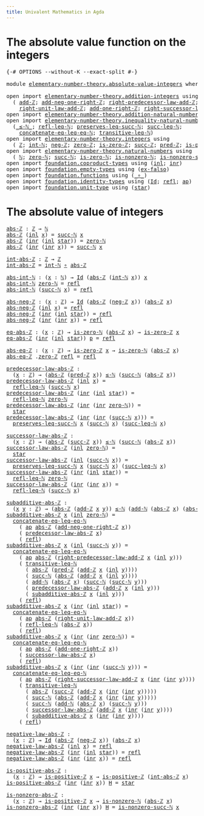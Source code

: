 ```yaml
---
title: Univalent Mathematics in Agda
---
```


# The absolute value function on the integers

<pre class="Agda"><a id="102" class="Symbol">{-#</a> <a id="106" class="Keyword">OPTIONS</a> <a id="114" class="Pragma">--without-K</a> <a id="126" class="Pragma">--exact-split</a> <a id="140" class="Symbol">#-}</a>

<a id="145" class="Keyword">module</a> <a id="152" href="elementary-number-theory.absolute-value-integers.html" class="Module">elementary-number-theory.absolute-value-integers</a> <a id="201" class="Keyword">where</a>

<a id="208" class="Keyword">open</a> <a id="213" class="Keyword">import</a> <a id="220" href="elementary-number-theory.addition-integers.html" class="Module">elementary-number-theory.addition-integers</a> <a id="263" class="Keyword">using</a>
  <a id="271" class="Symbol">(</a> <a id="273" href="elementary-number-theory.addition-integers.html#1489" class="Function">add-ℤ</a><a id="278" class="Symbol">;</a> <a id="280" href="elementary-number-theory.addition-integers.html#11344" class="Function">add-neg-one-right-ℤ</a><a id="299" class="Symbol">;</a> <a id="301" href="elementary-number-theory.addition-integers.html#2920" class="Function">right-predecessor-law-add-ℤ</a><a id="328" class="Symbol">;</a>
    <a id="334" href="elementary-number-theory.addition-integers.html#2042" class="Function">right-unit-law-add-ℤ</a><a id="354" class="Symbol">;</a> <a id="356" href="elementary-number-theory.addition-integers.html#11141" class="Function">add-one-right-ℤ</a><a id="371" class="Symbol">;</a> <a id="373" href="elementary-number-theory.addition-integers.html#4028" class="Function">right-successor-law-add-ℤ</a><a id="398" class="Symbol">)</a>
<a id="400" class="Keyword">open</a> <a id="405" class="Keyword">import</a> <a id="412" href="elementary-number-theory.addition-natural-numbers.html" class="Module">elementary-number-theory.addition-natural-numbers</a> <a id="462" class="Keyword">using</a> <a id="468" class="Symbol">(</a><a id="469" href="elementary-number-theory.addition-natural-numbers.html#988" class="Function">add-ℕ</a><a id="474" class="Symbol">)</a>
<a id="476" class="Keyword">open</a> <a id="481" class="Keyword">import</a> <a id="488" href="elementary-number-theory.inequality-natural-numbers.html" class="Module">elementary-number-theory.inequality-natural-numbers</a> <a id="540" class="Keyword">using</a>
  <a id="548" class="Symbol">(</a><a id="549" href="elementary-number-theory.inequality-natural-numbers.html#1551" class="Function Operator">_≤-ℕ_</a><a id="554" class="Symbol">;</a> <a id="556" href="elementary-number-theory.inequality-natural-numbers.html#3131" class="Function">refl-leq-ℕ</a><a id="566" class="Symbol">;</a> <a id="568" href="elementary-number-theory.inequality-natural-numbers.html#3494" class="Function">preserves-leq-succ-ℕ</a><a id="588" class="Symbol">;</a> <a id="590" href="elementary-number-theory.inequality-natural-numbers.html#2031" class="Function">succ-leq-ℕ</a><a id="600" class="Symbol">;</a>
    <a id="606" href="elementary-number-theory.inequality-natural-numbers.html#2134" class="Function">concatenate-eq-leq-eq-ℕ</a><a id="629" class="Symbol">;</a> <a id="631" href="elementary-number-theory.inequality-natural-numbers.html#3300" class="Function">transitive-leq-ℕ</a><a id="647" class="Symbol">)</a>
<a id="649" class="Keyword">open</a> <a id="654" class="Keyword">import</a> <a id="661" href="elementary-number-theory.integers.html" class="Module">elementary-number-theory.integers</a> <a id="695" class="Keyword">using</a>
  <a id="703" class="Symbol">(</a> <a id="705" href="elementary-number-theory.integers.html#1789" class="Function">ℤ</a><a id="706" class="Symbol">;</a> <a id="708" href="elementary-number-theory.integers.html#2414" class="Function">int-ℕ</a><a id="713" class="Symbol">;</a> <a id="715" href="elementary-number-theory.integers.html#3749" class="Function">neg-ℤ</a><a id="720" class="Symbol">;</a> <a id="722" href="elementary-number-theory.integers.html#2041" class="Function">zero-ℤ</a><a id="728" class="Symbol">;</a> <a id="730" href="elementary-number-theory.integers.html#2077" class="Function">is-zero-ℤ</a><a id="739" class="Symbol">;</a> <a id="741" href="elementary-number-theory.integers.html#3380" class="Function">succ-ℤ</a><a id="747" class="Symbol">;</a> <a id="749" href="elementary-number-theory.integers.html#3533" class="Function">pred-ℤ</a><a id="755" class="Symbol">;</a> <a id="757" href="elementary-number-theory.integers.html#7266" class="Function">is-positive-ℤ</a><a id="770" class="Symbol">)</a>
<a id="772" class="Keyword">open</a> <a id="777" class="Keyword">import</a> <a id="784" href="elementary-number-theory.natural-numbers.html" class="Module">elementary-number-theory.natural-numbers</a> <a id="825" class="Keyword">using</a>
  <a id="833" class="Symbol">(</a> <a id="835" href="elementary-number-theory.natural-numbers.html#1444" class="Datatype">ℕ</a><a id="836" class="Symbol">;</a> <a id="838" href="elementary-number-theory.natural-numbers.html#1465" class="InductiveConstructor">zero-ℕ</a><a id="844" class="Symbol">;</a> <a id="846" href="elementary-number-theory.natural-numbers.html#1478" class="InductiveConstructor">succ-ℕ</a><a id="852" class="Symbol">;</a> <a id="854" href="elementary-number-theory.natural-numbers.html#1742" class="Function">is-zero-ℕ</a><a id="863" class="Symbol">;</a> <a id="865" href="elementary-number-theory.natural-numbers.html#1926" class="Function">is-nonzero-ℕ</a><a id="877" class="Symbol">;</a> <a id="879" href="elementary-number-theory.natural-numbers.html#3025" class="Function">is-nonzero-succ-ℕ</a><a id="896" class="Symbol">)</a>
<a id="898" class="Keyword">open</a> <a id="903" class="Keyword">import</a> <a id="910" href="foundation.coproduct-types.html" class="Module">foundation.coproduct-types</a> <a id="937" class="Keyword">using</a> <a id="943" class="Symbol">(</a><a id="944" href="foundation.coproduct-types.html#1239" class="InductiveConstructor">inl</a><a id="947" class="Symbol">;</a> <a id="949" href="foundation.coproduct-types.html#1262" class="InductiveConstructor">inr</a><a id="952" class="Symbol">)</a>
<a id="954" class="Keyword">open</a> <a id="959" class="Keyword">import</a> <a id="966" href="foundation.empty-types.html" class="Module">foundation.empty-types</a> <a id="989" class="Keyword">using</a> <a id="995" class="Symbol">(</a><a id="996" href="foundation-core.empty-types.html#1150" class="Function">ex-falso</a><a id="1004" class="Symbol">)</a>
<a id="1006" class="Keyword">open</a> <a id="1011" class="Keyword">import</a> <a id="1018" href="foundation.functions.html" class="Module">foundation.functions</a> <a id="1039" class="Keyword">using</a> <a id="1045" class="Symbol">(</a><a id="1046" href="foundation-core.functions.html#407" class="Function Operator">_∘_</a><a id="1049" class="Symbol">)</a>
<a id="1051" class="Keyword">open</a> <a id="1056" class="Keyword">import</a> <a id="1063" href="foundation.identity-types.html" class="Module">foundation.identity-types</a> <a id="1089" class="Keyword">using</a> <a id="1095" class="Symbol">(</a><a id="1096" href="foundation-core.identity-types.html#641" class="Datatype">Id</a><a id="1098" class="Symbol">;</a> <a id="1100" href="foundation-core.identity-types.html#694" class="InductiveConstructor">refl</a><a id="1104" class="Symbol">;</a> <a id="1106" href="foundation-core.identity-types.html#2853" class="Function">ap</a><a id="1108" class="Symbol">)</a>
<a id="1110" class="Keyword">open</a> <a id="1115" class="Keyword">import</a> <a id="1122" href="foundation.unit-type.html" class="Module">foundation.unit-type</a> <a id="1143" class="Keyword">using</a> <a id="1149" class="Symbol">(</a><a id="1150" href="foundation.unit-type.html#999" class="InductiveConstructor">star</a><a id="1154" class="Symbol">)</a>
</pre>
# The absolute value of integers

<pre class="Agda"><a id="abs-ℤ"></a><a id="1199" href="elementary-number-theory.absolute-value-integers.html#1199" class="Function">abs-ℤ</a> <a id="1205" class="Symbol">:</a> <a id="1207" href="elementary-number-theory.integers.html#1789" class="Function">ℤ</a> <a id="1209" class="Symbol">→</a> <a id="1211" href="elementary-number-theory.natural-numbers.html#1444" class="Datatype">ℕ</a>
<a id="1213" href="elementary-number-theory.absolute-value-integers.html#1199" class="Function">abs-ℤ</a> <a id="1219" class="Symbol">(</a><a id="1220" href="foundation.coproduct-types.html#1239" class="InductiveConstructor">inl</a> <a id="1224" href="elementary-number-theory.absolute-value-integers.html#1224" class="Bound">x</a><a id="1225" class="Symbol">)</a> <a id="1227" class="Symbol">=</a> <a id="1229" href="elementary-number-theory.natural-numbers.html#1478" class="InductiveConstructor">succ-ℕ</a> <a id="1236" href="elementary-number-theory.absolute-value-integers.html#1224" class="Bound">x</a>
<a id="1238" href="elementary-number-theory.absolute-value-integers.html#1199" class="Function">abs-ℤ</a> <a id="1244" class="Symbol">(</a><a id="1245" href="foundation.coproduct-types.html#1262" class="InductiveConstructor">inr</a> <a id="1249" class="Symbol">(</a><a id="1250" href="foundation.coproduct-types.html#1239" class="InductiveConstructor">inl</a> <a id="1254" href="foundation.unit-type.html#999" class="InductiveConstructor">star</a><a id="1258" class="Symbol">))</a> <a id="1261" class="Symbol">=</a> <a id="1263" href="elementary-number-theory.natural-numbers.html#1465" class="InductiveConstructor">zero-ℕ</a>
<a id="1270" href="elementary-number-theory.absolute-value-integers.html#1199" class="Function">abs-ℤ</a> <a id="1276" class="Symbol">(</a><a id="1277" href="foundation.coproduct-types.html#1262" class="InductiveConstructor">inr</a> <a id="1281" class="Symbol">(</a><a id="1282" href="foundation.coproduct-types.html#1262" class="InductiveConstructor">inr</a> <a id="1286" href="elementary-number-theory.absolute-value-integers.html#1286" class="Bound">x</a><a id="1287" class="Symbol">))</a> <a id="1290" class="Symbol">=</a> <a id="1292" href="elementary-number-theory.natural-numbers.html#1478" class="InductiveConstructor">succ-ℕ</a> <a id="1299" href="elementary-number-theory.absolute-value-integers.html#1286" class="Bound">x</a>

<a id="int-abs-ℤ"></a><a id="1302" href="elementary-number-theory.absolute-value-integers.html#1302" class="Function">int-abs-ℤ</a> <a id="1312" class="Symbol">:</a> <a id="1314" href="elementary-number-theory.integers.html#1789" class="Function">ℤ</a> <a id="1316" class="Symbol">→</a> <a id="1318" href="elementary-number-theory.integers.html#1789" class="Function">ℤ</a>
<a id="1320" href="elementary-number-theory.absolute-value-integers.html#1302" class="Function">int-abs-ℤ</a> <a id="1330" class="Symbol">=</a> <a id="1332" href="elementary-number-theory.integers.html#2414" class="Function">int-ℕ</a> <a id="1338" href="foundation-core.functions.html#407" class="Function Operator">∘</a> <a id="1340" href="elementary-number-theory.absolute-value-integers.html#1199" class="Function">abs-ℤ</a>

<a id="abs-int-ℕ"></a><a id="1347" href="elementary-number-theory.absolute-value-integers.html#1347" class="Function">abs-int-ℕ</a> <a id="1357" class="Symbol">:</a> <a id="1359" class="Symbol">(</a><a id="1360" href="elementary-number-theory.absolute-value-integers.html#1360" class="Bound">x</a> <a id="1362" class="Symbol">:</a> <a id="1364" href="elementary-number-theory.natural-numbers.html#1444" class="Datatype">ℕ</a><a id="1365" class="Symbol">)</a> <a id="1367" class="Symbol">→</a> <a id="1369" href="foundation-core.identity-types.html#641" class="Datatype">Id</a> <a id="1372" class="Symbol">(</a><a id="1373" href="elementary-number-theory.absolute-value-integers.html#1199" class="Function">abs-ℤ</a> <a id="1379" class="Symbol">(</a><a id="1380" href="elementary-number-theory.integers.html#2414" class="Function">int-ℕ</a> <a id="1386" href="elementary-number-theory.absolute-value-integers.html#1360" class="Bound">x</a><a id="1387" class="Symbol">))</a> <a id="1390" href="elementary-number-theory.absolute-value-integers.html#1360" class="Bound">x</a>
<a id="1392" href="elementary-number-theory.absolute-value-integers.html#1347" class="Function">abs-int-ℕ</a> <a id="1402" href="elementary-number-theory.natural-numbers.html#1465" class="InductiveConstructor">zero-ℕ</a> <a id="1409" class="Symbol">=</a> <a id="1411" href="foundation-core.identity-types.html#694" class="InductiveConstructor">refl</a>
<a id="1416" href="elementary-number-theory.absolute-value-integers.html#1347" class="Function">abs-int-ℕ</a> <a id="1426" class="Symbol">(</a><a id="1427" href="elementary-number-theory.natural-numbers.html#1478" class="InductiveConstructor">succ-ℕ</a> <a id="1434" href="elementary-number-theory.absolute-value-integers.html#1434" class="Bound">x</a><a id="1435" class="Symbol">)</a> <a id="1437" class="Symbol">=</a> <a id="1439" href="foundation-core.identity-types.html#694" class="InductiveConstructor">refl</a>

<a id="abs-neg-ℤ"></a><a id="1445" href="elementary-number-theory.absolute-value-integers.html#1445" class="Function">abs-neg-ℤ</a> <a id="1455" class="Symbol">:</a> <a id="1457" class="Symbol">(</a><a id="1458" href="elementary-number-theory.absolute-value-integers.html#1458" class="Bound">x</a> <a id="1460" class="Symbol">:</a> <a id="1462" href="elementary-number-theory.integers.html#1789" class="Function">ℤ</a><a id="1463" class="Symbol">)</a> <a id="1465" class="Symbol">→</a> <a id="1467" href="foundation-core.identity-types.html#641" class="Datatype">Id</a> <a id="1470" class="Symbol">(</a><a id="1471" href="elementary-number-theory.absolute-value-integers.html#1199" class="Function">abs-ℤ</a> <a id="1477" class="Symbol">(</a><a id="1478" href="elementary-number-theory.integers.html#3749" class="Function">neg-ℤ</a> <a id="1484" href="elementary-number-theory.absolute-value-integers.html#1458" class="Bound">x</a><a id="1485" class="Symbol">))</a> <a id="1488" class="Symbol">(</a><a id="1489" href="elementary-number-theory.absolute-value-integers.html#1199" class="Function">abs-ℤ</a> <a id="1495" href="elementary-number-theory.absolute-value-integers.html#1458" class="Bound">x</a><a id="1496" class="Symbol">)</a>
<a id="1498" href="elementary-number-theory.absolute-value-integers.html#1445" class="Function">abs-neg-ℤ</a> <a id="1508" class="Symbol">(</a><a id="1509" href="foundation.coproduct-types.html#1239" class="InductiveConstructor">inl</a> <a id="1513" href="elementary-number-theory.absolute-value-integers.html#1513" class="Bound">x</a><a id="1514" class="Symbol">)</a> <a id="1516" class="Symbol">=</a> <a id="1518" href="foundation-core.identity-types.html#694" class="InductiveConstructor">refl</a>
<a id="1523" href="elementary-number-theory.absolute-value-integers.html#1445" class="Function">abs-neg-ℤ</a> <a id="1533" class="Symbol">(</a><a id="1534" href="foundation.coproduct-types.html#1262" class="InductiveConstructor">inr</a> <a id="1538" class="Symbol">(</a><a id="1539" href="foundation.coproduct-types.html#1239" class="InductiveConstructor">inl</a> <a id="1543" href="foundation.unit-type.html#999" class="InductiveConstructor">star</a><a id="1547" class="Symbol">))</a> <a id="1550" class="Symbol">=</a> <a id="1552" href="foundation-core.identity-types.html#694" class="InductiveConstructor">refl</a>
<a id="1557" href="elementary-number-theory.absolute-value-integers.html#1445" class="Function">abs-neg-ℤ</a> <a id="1567" class="Symbol">(</a><a id="1568" href="foundation.coproduct-types.html#1262" class="InductiveConstructor">inr</a> <a id="1572" class="Symbol">(</a><a id="1573" href="foundation.coproduct-types.html#1262" class="InductiveConstructor">inr</a> <a id="1577" href="elementary-number-theory.absolute-value-integers.html#1577" class="Bound">x</a><a id="1578" class="Symbol">))</a> <a id="1581" class="Symbol">=</a> <a id="1583" href="foundation-core.identity-types.html#694" class="InductiveConstructor">refl</a>

<a id="eq-abs-ℤ"></a><a id="1589" href="elementary-number-theory.absolute-value-integers.html#1589" class="Function">eq-abs-ℤ</a> <a id="1598" class="Symbol">:</a> <a id="1600" class="Symbol">(</a><a id="1601" href="elementary-number-theory.absolute-value-integers.html#1601" class="Bound">x</a> <a id="1603" class="Symbol">:</a> <a id="1605" href="elementary-number-theory.integers.html#1789" class="Function">ℤ</a><a id="1606" class="Symbol">)</a> <a id="1608" class="Symbol">→</a> <a id="1610" href="elementary-number-theory.natural-numbers.html#1742" class="Function">is-zero-ℕ</a> <a id="1620" class="Symbol">(</a><a id="1621" href="elementary-number-theory.absolute-value-integers.html#1199" class="Function">abs-ℤ</a> <a id="1627" href="elementary-number-theory.absolute-value-integers.html#1601" class="Bound">x</a><a id="1628" class="Symbol">)</a> <a id="1630" class="Symbol">→</a> <a id="1632" href="elementary-number-theory.integers.html#2077" class="Function">is-zero-ℤ</a> <a id="1642" href="elementary-number-theory.absolute-value-integers.html#1601" class="Bound">x</a>
<a id="1644" href="elementary-number-theory.absolute-value-integers.html#1589" class="Function">eq-abs-ℤ</a> <a id="1653" class="Symbol">(</a><a id="1654" href="foundation.coproduct-types.html#1262" class="InductiveConstructor">inr</a> <a id="1658" class="Symbol">(</a><a id="1659" href="foundation.coproduct-types.html#1239" class="InductiveConstructor">inl</a> <a id="1663" href="foundation.unit-type.html#999" class="InductiveConstructor">star</a><a id="1667" class="Symbol">))</a> <a id="1670" href="elementary-number-theory.absolute-value-integers.html#1670" class="Bound">p</a> <a id="1672" class="Symbol">=</a> <a id="1674" href="foundation-core.identity-types.html#694" class="InductiveConstructor">refl</a>

<a id="abs-eq-ℤ"></a><a id="1680" href="elementary-number-theory.absolute-value-integers.html#1680" class="Function">abs-eq-ℤ</a> <a id="1689" class="Symbol">:</a> <a id="1691" class="Symbol">(</a><a id="1692" href="elementary-number-theory.absolute-value-integers.html#1692" class="Bound">x</a> <a id="1694" class="Symbol">:</a> <a id="1696" href="elementary-number-theory.integers.html#1789" class="Function">ℤ</a><a id="1697" class="Symbol">)</a> <a id="1699" class="Symbol">→</a> <a id="1701" href="elementary-number-theory.integers.html#2077" class="Function">is-zero-ℤ</a> <a id="1711" href="elementary-number-theory.absolute-value-integers.html#1692" class="Bound">x</a> <a id="1713" class="Symbol">→</a> <a id="1715" href="elementary-number-theory.natural-numbers.html#1742" class="Function">is-zero-ℕ</a> <a id="1725" class="Symbol">(</a><a id="1726" href="elementary-number-theory.absolute-value-integers.html#1199" class="Function">abs-ℤ</a> <a id="1732" href="elementary-number-theory.absolute-value-integers.html#1692" class="Bound">x</a><a id="1733" class="Symbol">)</a>
<a id="1735" href="elementary-number-theory.absolute-value-integers.html#1680" class="Function">abs-eq-ℤ</a> <a id="1744" class="DottedPattern Symbol">.</a><a id="1745" href="elementary-number-theory.integers.html#2041" class="DottedPattern Function">zero-ℤ</a> <a id="1752" href="foundation-core.identity-types.html#694" class="InductiveConstructor">refl</a> <a id="1757" class="Symbol">=</a> <a id="1759" href="foundation-core.identity-types.html#694" class="InductiveConstructor">refl</a>

<a id="predecessor-law-abs-ℤ"></a><a id="1765" href="elementary-number-theory.absolute-value-integers.html#1765" class="Function">predecessor-law-abs-ℤ</a> <a id="1787" class="Symbol">:</a>
  <a id="1791" class="Symbol">(</a><a id="1792" href="elementary-number-theory.absolute-value-integers.html#1792" class="Bound">x</a> <a id="1794" class="Symbol">:</a> <a id="1796" href="elementary-number-theory.integers.html#1789" class="Function">ℤ</a><a id="1797" class="Symbol">)</a> <a id="1799" class="Symbol">→</a> <a id="1801" class="Symbol">(</a><a id="1802" href="elementary-number-theory.absolute-value-integers.html#1199" class="Function">abs-ℤ</a> <a id="1808" class="Symbol">(</a><a id="1809" href="elementary-number-theory.integers.html#3533" class="Function">pred-ℤ</a> <a id="1816" href="elementary-number-theory.absolute-value-integers.html#1792" class="Bound">x</a><a id="1817" class="Symbol">))</a> <a id="1820" href="elementary-number-theory.inequality-natural-numbers.html#1551" class="Function Operator">≤-ℕ</a> <a id="1824" class="Symbol">(</a><a id="1825" href="elementary-number-theory.natural-numbers.html#1478" class="InductiveConstructor">succ-ℕ</a> <a id="1832" class="Symbol">(</a><a id="1833" href="elementary-number-theory.absolute-value-integers.html#1199" class="Function">abs-ℤ</a> <a id="1839" href="elementary-number-theory.absolute-value-integers.html#1792" class="Bound">x</a><a id="1840" class="Symbol">))</a>
<a id="1843" href="elementary-number-theory.absolute-value-integers.html#1765" class="Function">predecessor-law-abs-ℤ</a> <a id="1865" class="Symbol">(</a><a id="1866" href="foundation.coproduct-types.html#1239" class="InductiveConstructor">inl</a> <a id="1870" href="elementary-number-theory.absolute-value-integers.html#1870" class="Bound">x</a><a id="1871" class="Symbol">)</a> <a id="1873" class="Symbol">=</a>
  <a id="1877" href="elementary-number-theory.inequality-natural-numbers.html#3131" class="Function">refl-leq-ℕ</a> <a id="1888" class="Symbol">(</a><a id="1889" href="elementary-number-theory.natural-numbers.html#1478" class="InductiveConstructor">succ-ℕ</a> <a id="1896" href="elementary-number-theory.absolute-value-integers.html#1870" class="Bound">x</a><a id="1897" class="Symbol">)</a>
<a id="1899" href="elementary-number-theory.absolute-value-integers.html#1765" class="Function">predecessor-law-abs-ℤ</a> <a id="1921" class="Symbol">(</a><a id="1922" href="foundation.coproduct-types.html#1262" class="InductiveConstructor">inr</a> <a id="1926" class="Symbol">(</a><a id="1927" href="foundation.coproduct-types.html#1239" class="InductiveConstructor">inl</a> <a id="1931" href="foundation.unit-type.html#999" class="InductiveConstructor">star</a><a id="1935" class="Symbol">))</a> <a id="1938" class="Symbol">=</a>
  <a id="1942" href="elementary-number-theory.inequality-natural-numbers.html#3131" class="Function">refl-leq-ℕ</a> <a id="1953" href="elementary-number-theory.natural-numbers.html#1465" class="InductiveConstructor">zero-ℕ</a>
<a id="1960" href="elementary-number-theory.absolute-value-integers.html#1765" class="Function">predecessor-law-abs-ℤ</a> <a id="1982" class="Symbol">(</a><a id="1983" href="foundation.coproduct-types.html#1262" class="InductiveConstructor">inr</a> <a id="1987" class="Symbol">(</a><a id="1988" href="foundation.coproduct-types.html#1262" class="InductiveConstructor">inr</a> <a id="1992" href="elementary-number-theory.natural-numbers.html#1465" class="InductiveConstructor">zero-ℕ</a><a id="1998" class="Symbol">))</a> <a id="2001" class="Symbol">=</a>
  <a id="2005" href="foundation.unit-type.html#999" class="InductiveConstructor">star</a>
<a id="2010" href="elementary-number-theory.absolute-value-integers.html#1765" class="Function">predecessor-law-abs-ℤ</a> <a id="2032" class="Symbol">(</a><a id="2033" href="foundation.coproduct-types.html#1262" class="InductiveConstructor">inr</a> <a id="2037" class="Symbol">(</a><a id="2038" href="foundation.coproduct-types.html#1262" class="InductiveConstructor">inr</a> <a id="2042" class="Symbol">(</a><a id="2043" href="elementary-number-theory.natural-numbers.html#1478" class="InductiveConstructor">succ-ℕ</a> <a id="2050" href="elementary-number-theory.absolute-value-integers.html#2050" class="Bound">x</a><a id="2051" class="Symbol">)))</a> <a id="2055" class="Symbol">=</a>
  <a id="2059" href="elementary-number-theory.inequality-natural-numbers.html#3494" class="Function">preserves-leq-succ-ℕ</a> <a id="2080" href="elementary-number-theory.absolute-value-integers.html#2050" class="Bound">x</a> <a id="2082" class="Symbol">(</a><a id="2083" href="elementary-number-theory.natural-numbers.html#1478" class="InductiveConstructor">succ-ℕ</a> <a id="2090" href="elementary-number-theory.absolute-value-integers.html#2050" class="Bound">x</a><a id="2091" class="Symbol">)</a> <a id="2093" class="Symbol">(</a><a id="2094" href="elementary-number-theory.inequality-natural-numbers.html#2031" class="Function">succ-leq-ℕ</a> <a id="2105" href="elementary-number-theory.absolute-value-integers.html#2050" class="Bound">x</a><a id="2106" class="Symbol">)</a>

<a id="successor-law-abs-ℤ"></a><a id="2109" href="elementary-number-theory.absolute-value-integers.html#2109" class="Function">successor-law-abs-ℤ</a> <a id="2129" class="Symbol">:</a>
  <a id="2133" class="Symbol">(</a><a id="2134" href="elementary-number-theory.absolute-value-integers.html#2134" class="Bound">x</a> <a id="2136" class="Symbol">:</a> <a id="2138" href="elementary-number-theory.integers.html#1789" class="Function">ℤ</a><a id="2139" class="Symbol">)</a> <a id="2141" class="Symbol">→</a> <a id="2143" class="Symbol">(</a><a id="2144" href="elementary-number-theory.absolute-value-integers.html#1199" class="Function">abs-ℤ</a> <a id="2150" class="Symbol">(</a><a id="2151" href="elementary-number-theory.integers.html#3380" class="Function">succ-ℤ</a> <a id="2158" href="elementary-number-theory.absolute-value-integers.html#2134" class="Bound">x</a><a id="2159" class="Symbol">))</a> <a id="2162" href="elementary-number-theory.inequality-natural-numbers.html#1551" class="Function Operator">≤-ℕ</a> <a id="2166" class="Symbol">(</a><a id="2167" href="elementary-number-theory.natural-numbers.html#1478" class="InductiveConstructor">succ-ℕ</a> <a id="2174" class="Symbol">(</a><a id="2175" href="elementary-number-theory.absolute-value-integers.html#1199" class="Function">abs-ℤ</a> <a id="2181" href="elementary-number-theory.absolute-value-integers.html#2134" class="Bound">x</a><a id="2182" class="Symbol">))</a>
<a id="2185" href="elementary-number-theory.absolute-value-integers.html#2109" class="Function">successor-law-abs-ℤ</a> <a id="2205" class="Symbol">(</a><a id="2206" href="foundation.coproduct-types.html#1239" class="InductiveConstructor">inl</a> <a id="2210" href="elementary-number-theory.natural-numbers.html#1465" class="InductiveConstructor">zero-ℕ</a><a id="2216" class="Symbol">)</a> <a id="2218" class="Symbol">=</a>
  <a id="2222" href="foundation.unit-type.html#999" class="InductiveConstructor">star</a>
<a id="2227" href="elementary-number-theory.absolute-value-integers.html#2109" class="Function">successor-law-abs-ℤ</a> <a id="2247" class="Symbol">(</a><a id="2248" href="foundation.coproduct-types.html#1239" class="InductiveConstructor">inl</a> <a id="2252" class="Symbol">(</a><a id="2253" href="elementary-number-theory.natural-numbers.html#1478" class="InductiveConstructor">succ-ℕ</a> <a id="2260" href="elementary-number-theory.absolute-value-integers.html#2260" class="Bound">x</a><a id="2261" class="Symbol">))</a> <a id="2264" class="Symbol">=</a>
  <a id="2268" href="elementary-number-theory.inequality-natural-numbers.html#3494" class="Function">preserves-leq-succ-ℕ</a> <a id="2289" href="elementary-number-theory.absolute-value-integers.html#2260" class="Bound">x</a> <a id="2291" class="Symbol">(</a><a id="2292" href="elementary-number-theory.natural-numbers.html#1478" class="InductiveConstructor">succ-ℕ</a> <a id="2299" href="elementary-number-theory.absolute-value-integers.html#2260" class="Bound">x</a><a id="2300" class="Symbol">)</a> <a id="2302" class="Symbol">(</a><a id="2303" href="elementary-number-theory.inequality-natural-numbers.html#2031" class="Function">succ-leq-ℕ</a> <a id="2314" href="elementary-number-theory.absolute-value-integers.html#2260" class="Bound">x</a><a id="2315" class="Symbol">)</a>
<a id="2317" href="elementary-number-theory.absolute-value-integers.html#2109" class="Function">successor-law-abs-ℤ</a> <a id="2337" class="Symbol">(</a><a id="2338" href="foundation.coproduct-types.html#1262" class="InductiveConstructor">inr</a> <a id="2342" class="Symbol">(</a><a id="2343" href="foundation.coproduct-types.html#1239" class="InductiveConstructor">inl</a> <a id="2347" href="foundation.unit-type.html#999" class="InductiveConstructor">star</a><a id="2351" class="Symbol">))</a> <a id="2354" class="Symbol">=</a>
  <a id="2358" href="elementary-number-theory.inequality-natural-numbers.html#3131" class="Function">refl-leq-ℕ</a> <a id="2369" href="elementary-number-theory.natural-numbers.html#1465" class="InductiveConstructor">zero-ℕ</a>
<a id="2376" href="elementary-number-theory.absolute-value-integers.html#2109" class="Function">successor-law-abs-ℤ</a> <a id="2396" class="Symbol">(</a><a id="2397" href="foundation.coproduct-types.html#1262" class="InductiveConstructor">inr</a> <a id="2401" class="Symbol">(</a><a id="2402" href="foundation.coproduct-types.html#1262" class="InductiveConstructor">inr</a> <a id="2406" href="elementary-number-theory.absolute-value-integers.html#2406" class="Bound">x</a><a id="2407" class="Symbol">))</a> <a id="2410" class="Symbol">=</a>
  <a id="2414" href="elementary-number-theory.inequality-natural-numbers.html#3131" class="Function">refl-leq-ℕ</a> <a id="2425" class="Symbol">(</a><a id="2426" href="elementary-number-theory.natural-numbers.html#1478" class="InductiveConstructor">succ-ℕ</a> <a id="2433" href="elementary-number-theory.absolute-value-integers.html#2406" class="Bound">x</a><a id="2434" class="Symbol">)</a>

<a id="subadditive-abs-ℤ"></a><a id="2437" href="elementary-number-theory.absolute-value-integers.html#2437" class="Function">subadditive-abs-ℤ</a> <a id="2455" class="Symbol">:</a>
  <a id="2459" class="Symbol">(</a><a id="2460" href="elementary-number-theory.absolute-value-integers.html#2460" class="Bound">x</a> <a id="2462" href="elementary-number-theory.absolute-value-integers.html#2462" class="Bound">y</a> <a id="2464" class="Symbol">:</a> <a id="2466" href="elementary-number-theory.integers.html#1789" class="Function">ℤ</a><a id="2467" class="Symbol">)</a> <a id="2469" class="Symbol">→</a> <a id="2471" class="Symbol">(</a><a id="2472" href="elementary-number-theory.absolute-value-integers.html#1199" class="Function">abs-ℤ</a> <a id="2478" class="Symbol">(</a><a id="2479" href="elementary-number-theory.addition-integers.html#1489" class="Function">add-ℤ</a> <a id="2485" href="elementary-number-theory.absolute-value-integers.html#2460" class="Bound">x</a> <a id="2487" href="elementary-number-theory.absolute-value-integers.html#2462" class="Bound">y</a><a id="2488" class="Symbol">))</a> <a id="2491" href="elementary-number-theory.inequality-natural-numbers.html#1551" class="Function Operator">≤-ℕ</a> <a id="2495" class="Symbol">(</a><a id="2496" href="elementary-number-theory.addition-natural-numbers.html#988" class="Function">add-ℕ</a> <a id="2502" class="Symbol">(</a><a id="2503" href="elementary-number-theory.absolute-value-integers.html#1199" class="Function">abs-ℤ</a> <a id="2509" href="elementary-number-theory.absolute-value-integers.html#2460" class="Bound">x</a><a id="2510" class="Symbol">)</a> <a id="2512" class="Symbol">(</a><a id="2513" href="elementary-number-theory.absolute-value-integers.html#1199" class="Function">abs-ℤ</a> <a id="2519" href="elementary-number-theory.absolute-value-integers.html#2462" class="Bound">y</a><a id="2520" class="Symbol">))</a>
<a id="2523" href="elementary-number-theory.absolute-value-integers.html#2437" class="Function">subadditive-abs-ℤ</a> <a id="2541" href="elementary-number-theory.absolute-value-integers.html#2541" class="Bound">x</a> <a id="2543" class="Symbol">(</a><a id="2544" href="foundation.coproduct-types.html#1239" class="InductiveConstructor">inl</a> <a id="2548" href="elementary-number-theory.natural-numbers.html#1465" class="InductiveConstructor">zero-ℕ</a><a id="2554" class="Symbol">)</a> <a id="2556" class="Symbol">=</a>
  <a id="2560" href="elementary-number-theory.inequality-natural-numbers.html#2134" class="Function">concatenate-eq-leq-eq-ℕ</a>
    <a id="2588" class="Symbol">(</a> <a id="2590" href="foundation-core.identity-types.html#2853" class="Function">ap</a> <a id="2593" href="elementary-number-theory.absolute-value-integers.html#1199" class="Function">abs-ℤ</a> <a id="2599" class="Symbol">(</a><a id="2600" href="elementary-number-theory.addition-integers.html#11344" class="Function">add-neg-one-right-ℤ</a> <a id="2620" href="elementary-number-theory.absolute-value-integers.html#2541" class="Bound">x</a><a id="2621" class="Symbol">))</a>
    <a id="2628" class="Symbol">(</a> <a id="2630" href="elementary-number-theory.absolute-value-integers.html#1765" class="Function">predecessor-law-abs-ℤ</a> <a id="2652" href="elementary-number-theory.absolute-value-integers.html#2541" class="Bound">x</a><a id="2653" class="Symbol">)</a>
    <a id="2659" class="Symbol">(</a> <a id="2661" href="foundation-core.identity-types.html#694" class="InductiveConstructor">refl</a><a id="2665" class="Symbol">)</a>
<a id="2667" href="elementary-number-theory.absolute-value-integers.html#2437" class="Function">subadditive-abs-ℤ</a> <a id="2685" href="elementary-number-theory.absolute-value-integers.html#2685" class="Bound">x</a> <a id="2687" class="Symbol">(</a><a id="2688" href="foundation.coproduct-types.html#1239" class="InductiveConstructor">inl</a> <a id="2692" class="Symbol">(</a><a id="2693" href="elementary-number-theory.natural-numbers.html#1478" class="InductiveConstructor">succ-ℕ</a> <a id="2700" href="elementary-number-theory.absolute-value-integers.html#2700" class="Bound">y</a><a id="2701" class="Symbol">))</a> <a id="2704" class="Symbol">=</a>
  <a id="2708" href="elementary-number-theory.inequality-natural-numbers.html#2134" class="Function">concatenate-eq-leq-eq-ℕ</a>
    <a id="2736" class="Symbol">(</a> <a id="2738" href="foundation-core.identity-types.html#2853" class="Function">ap</a> <a id="2741" href="elementary-number-theory.absolute-value-integers.html#1199" class="Function">abs-ℤ</a> <a id="2747" class="Symbol">(</a><a id="2748" href="elementary-number-theory.addition-integers.html#2920" class="Function">right-predecessor-law-add-ℤ</a> <a id="2776" href="elementary-number-theory.absolute-value-integers.html#2685" class="Bound">x</a> <a id="2778" class="Symbol">(</a><a id="2779" href="foundation.coproduct-types.html#1239" class="InductiveConstructor">inl</a> <a id="2783" href="elementary-number-theory.absolute-value-integers.html#2700" class="Bound">y</a><a id="2784" class="Symbol">)))</a>
    <a id="2792" class="Symbol">(</a> <a id="2794" href="elementary-number-theory.inequality-natural-numbers.html#3300" class="Function">transitive-leq-ℕ</a>
      <a id="2817" class="Symbol">(</a> <a id="2819" href="elementary-number-theory.absolute-value-integers.html#1199" class="Function">abs-ℤ</a> <a id="2825" class="Symbol">(</a><a id="2826" href="elementary-number-theory.integers.html#3533" class="Function">pred-ℤ</a> <a id="2833" class="Symbol">(</a><a id="2834" href="elementary-number-theory.addition-integers.html#1489" class="Function">add-ℤ</a> <a id="2840" href="elementary-number-theory.absolute-value-integers.html#2685" class="Bound">x</a> <a id="2842" class="Symbol">(</a><a id="2843" href="foundation.coproduct-types.html#1239" class="InductiveConstructor">inl</a> <a id="2847" href="elementary-number-theory.absolute-value-integers.html#2700" class="Bound">y</a><a id="2848" class="Symbol">))))</a>
      <a id="2859" class="Symbol">(</a> <a id="2861" href="elementary-number-theory.natural-numbers.html#1478" class="InductiveConstructor">succ-ℕ</a> <a id="2868" class="Symbol">(</a><a id="2869" href="elementary-number-theory.absolute-value-integers.html#1199" class="Function">abs-ℤ</a> <a id="2875" class="Symbol">(</a><a id="2876" href="elementary-number-theory.addition-integers.html#1489" class="Function">add-ℤ</a> <a id="2882" href="elementary-number-theory.absolute-value-integers.html#2685" class="Bound">x</a> <a id="2884" class="Symbol">(</a><a id="2885" href="foundation.coproduct-types.html#1239" class="InductiveConstructor">inl</a> <a id="2889" href="elementary-number-theory.absolute-value-integers.html#2700" class="Bound">y</a><a id="2890" class="Symbol">))))</a>
      <a id="2901" class="Symbol">(</a> <a id="2903" href="elementary-number-theory.addition-natural-numbers.html#988" class="Function">add-ℕ</a> <a id="2909" class="Symbol">(</a><a id="2910" href="elementary-number-theory.absolute-value-integers.html#1199" class="Function">abs-ℤ</a> <a id="2916" href="elementary-number-theory.absolute-value-integers.html#2685" class="Bound">x</a><a id="2917" class="Symbol">)</a> <a id="2919" class="Symbol">(</a><a id="2920" href="elementary-number-theory.natural-numbers.html#1478" class="InductiveConstructor">succ-ℕ</a> <a id="2927" class="Symbol">(</a><a id="2928" href="elementary-number-theory.natural-numbers.html#1478" class="InductiveConstructor">succ-ℕ</a> <a id="2935" href="elementary-number-theory.absolute-value-integers.html#2700" class="Bound">y</a><a id="2936" class="Symbol">)))</a>
      <a id="2946" class="Symbol">(</a> <a id="2948" href="elementary-number-theory.absolute-value-integers.html#1765" class="Function">predecessor-law-abs-ℤ</a> <a id="2970" class="Symbol">(</a><a id="2971" href="elementary-number-theory.addition-integers.html#1489" class="Function">add-ℤ</a> <a id="2977" href="elementary-number-theory.absolute-value-integers.html#2685" class="Bound">x</a> <a id="2979" class="Symbol">(</a><a id="2980" href="foundation.coproduct-types.html#1239" class="InductiveConstructor">inl</a> <a id="2984" href="elementary-number-theory.absolute-value-integers.html#2700" class="Bound">y</a><a id="2985" class="Symbol">)))</a>
      <a id="2995" class="Symbol">(</a> <a id="2997" href="elementary-number-theory.absolute-value-integers.html#2437" class="Function">subadditive-abs-ℤ</a> <a id="3015" href="elementary-number-theory.absolute-value-integers.html#2685" class="Bound">x</a> <a id="3017" class="Symbol">(</a><a id="3018" href="foundation.coproduct-types.html#1239" class="InductiveConstructor">inl</a> <a id="3022" href="elementary-number-theory.absolute-value-integers.html#2700" class="Bound">y</a><a id="3023" class="Symbol">)))</a>
    <a id="3031" class="Symbol">(</a> <a id="3033" href="foundation-core.identity-types.html#694" class="InductiveConstructor">refl</a><a id="3037" class="Symbol">)</a>
<a id="3039" href="elementary-number-theory.absolute-value-integers.html#2437" class="Function">subadditive-abs-ℤ</a> <a id="3057" href="elementary-number-theory.absolute-value-integers.html#3057" class="Bound">x</a> <a id="3059" class="Symbol">(</a><a id="3060" href="foundation.coproduct-types.html#1262" class="InductiveConstructor">inr</a> <a id="3064" class="Symbol">(</a><a id="3065" href="foundation.coproduct-types.html#1239" class="InductiveConstructor">inl</a> <a id="3069" href="foundation.unit-type.html#999" class="InductiveConstructor">star</a><a id="3073" class="Symbol">))</a> <a id="3076" class="Symbol">=</a>
  <a id="3080" href="elementary-number-theory.inequality-natural-numbers.html#2134" class="Function">concatenate-eq-leq-eq-ℕ</a>
    <a id="3108" class="Symbol">(</a> <a id="3110" href="foundation-core.identity-types.html#2853" class="Function">ap</a> <a id="3113" href="elementary-number-theory.absolute-value-integers.html#1199" class="Function">abs-ℤ</a> <a id="3119" class="Symbol">(</a><a id="3120" href="elementary-number-theory.addition-integers.html#2042" class="Function">right-unit-law-add-ℤ</a> <a id="3141" href="elementary-number-theory.absolute-value-integers.html#3057" class="Bound">x</a><a id="3142" class="Symbol">))</a>
    <a id="3149" class="Symbol">(</a> <a id="3151" href="elementary-number-theory.inequality-natural-numbers.html#3131" class="Function">refl-leq-ℕ</a> <a id="3162" class="Symbol">(</a><a id="3163" href="elementary-number-theory.absolute-value-integers.html#1199" class="Function">abs-ℤ</a> <a id="3169" href="elementary-number-theory.absolute-value-integers.html#3057" class="Bound">x</a><a id="3170" class="Symbol">))</a>
    <a id="3177" class="Symbol">(</a> <a id="3179" href="foundation-core.identity-types.html#694" class="InductiveConstructor">refl</a><a id="3183" class="Symbol">)</a>
<a id="3185" href="elementary-number-theory.absolute-value-integers.html#2437" class="Function">subadditive-abs-ℤ</a> <a id="3203" href="elementary-number-theory.absolute-value-integers.html#3203" class="Bound">x</a> <a id="3205" class="Symbol">(</a><a id="3206" href="foundation.coproduct-types.html#1262" class="InductiveConstructor">inr</a> <a id="3210" class="Symbol">(</a><a id="3211" href="foundation.coproduct-types.html#1262" class="InductiveConstructor">inr</a> <a id="3215" href="elementary-number-theory.natural-numbers.html#1465" class="InductiveConstructor">zero-ℕ</a><a id="3221" class="Symbol">))</a> <a id="3224" class="Symbol">=</a>
  <a id="3228" href="elementary-number-theory.inequality-natural-numbers.html#2134" class="Function">concatenate-eq-leq-eq-ℕ</a>
    <a id="3256" class="Symbol">(</a> <a id="3258" href="foundation-core.identity-types.html#2853" class="Function">ap</a> <a id="3261" href="elementary-number-theory.absolute-value-integers.html#1199" class="Function">abs-ℤ</a> <a id="3267" class="Symbol">(</a><a id="3268" href="elementary-number-theory.addition-integers.html#11141" class="Function">add-one-right-ℤ</a> <a id="3284" href="elementary-number-theory.absolute-value-integers.html#3203" class="Bound">x</a><a id="3285" class="Symbol">))</a>
    <a id="3292" class="Symbol">(</a> <a id="3294" href="elementary-number-theory.absolute-value-integers.html#2109" class="Function">successor-law-abs-ℤ</a> <a id="3314" href="elementary-number-theory.absolute-value-integers.html#3203" class="Bound">x</a><a id="3315" class="Symbol">)</a>
    <a id="3321" class="Symbol">(</a> <a id="3323" href="foundation-core.identity-types.html#694" class="InductiveConstructor">refl</a><a id="3327" class="Symbol">)</a>
<a id="3329" href="elementary-number-theory.absolute-value-integers.html#2437" class="Function">subadditive-abs-ℤ</a> <a id="3347" href="elementary-number-theory.absolute-value-integers.html#3347" class="Bound">x</a> <a id="3349" class="Symbol">(</a><a id="3350" href="foundation.coproduct-types.html#1262" class="InductiveConstructor">inr</a> <a id="3354" class="Symbol">(</a><a id="3355" href="foundation.coproduct-types.html#1262" class="InductiveConstructor">inr</a> <a id="3359" class="Symbol">(</a><a id="3360" href="elementary-number-theory.natural-numbers.html#1478" class="InductiveConstructor">succ-ℕ</a> <a id="3367" href="elementary-number-theory.absolute-value-integers.html#3367" class="Bound">y</a><a id="3368" class="Symbol">)))</a> <a id="3372" class="Symbol">=</a>
  <a id="3376" href="elementary-number-theory.inequality-natural-numbers.html#2134" class="Function">concatenate-eq-leq-eq-ℕ</a>
    <a id="3404" class="Symbol">(</a> <a id="3406" href="foundation-core.identity-types.html#2853" class="Function">ap</a> <a id="3409" href="elementary-number-theory.absolute-value-integers.html#1199" class="Function">abs-ℤ</a> <a id="3415" class="Symbol">(</a><a id="3416" href="elementary-number-theory.addition-integers.html#4028" class="Function">right-successor-law-add-ℤ</a> <a id="3442" href="elementary-number-theory.absolute-value-integers.html#3347" class="Bound">x</a> <a id="3444" class="Symbol">(</a><a id="3445" href="foundation.coproduct-types.html#1262" class="InductiveConstructor">inr</a> <a id="3449" class="Symbol">(</a><a id="3450" href="foundation.coproduct-types.html#1262" class="InductiveConstructor">inr</a> <a id="3454" href="elementary-number-theory.absolute-value-integers.html#3367" class="Bound">y</a><a id="3455" class="Symbol">))))</a>
    <a id="3464" class="Symbol">(</a> <a id="3466" href="elementary-number-theory.inequality-natural-numbers.html#3300" class="Function">transitive-leq-ℕ</a>
      <a id="3489" class="Symbol">(</a> <a id="3491" href="elementary-number-theory.absolute-value-integers.html#1199" class="Function">abs-ℤ</a> <a id="3497" class="Symbol">(</a><a id="3498" href="elementary-number-theory.integers.html#3380" class="Function">succ-ℤ</a> <a id="3505" class="Symbol">(</a><a id="3506" href="elementary-number-theory.addition-integers.html#1489" class="Function">add-ℤ</a> <a id="3512" href="elementary-number-theory.absolute-value-integers.html#3347" class="Bound">x</a> <a id="3514" class="Symbol">(</a><a id="3515" href="foundation.coproduct-types.html#1262" class="InductiveConstructor">inr</a> <a id="3519" class="Symbol">(</a><a id="3520" href="foundation.coproduct-types.html#1262" class="InductiveConstructor">inr</a> <a id="3524" href="elementary-number-theory.absolute-value-integers.html#3367" class="Bound">y</a><a id="3525" class="Symbol">)))))</a>
      <a id="3537" class="Symbol">(</a> <a id="3539" href="elementary-number-theory.natural-numbers.html#1478" class="InductiveConstructor">succ-ℕ</a> <a id="3546" class="Symbol">(</a><a id="3547" href="elementary-number-theory.absolute-value-integers.html#1199" class="Function">abs-ℤ</a> <a id="3553" class="Symbol">(</a><a id="3554" href="elementary-number-theory.addition-integers.html#1489" class="Function">add-ℤ</a> <a id="3560" href="elementary-number-theory.absolute-value-integers.html#3347" class="Bound">x</a> <a id="3562" class="Symbol">(</a><a id="3563" href="foundation.coproduct-types.html#1262" class="InductiveConstructor">inr</a> <a id="3567" class="Symbol">(</a><a id="3568" href="foundation.coproduct-types.html#1262" class="InductiveConstructor">inr</a> <a id="3572" href="elementary-number-theory.absolute-value-integers.html#3367" class="Bound">y</a><a id="3573" class="Symbol">)))))</a>
      <a id="3585" class="Symbol">(</a> <a id="3587" href="elementary-number-theory.natural-numbers.html#1478" class="InductiveConstructor">succ-ℕ</a> <a id="3594" class="Symbol">(</a><a id="3595" href="elementary-number-theory.addition-natural-numbers.html#988" class="Function">add-ℕ</a> <a id="3601" class="Symbol">(</a><a id="3602" href="elementary-number-theory.absolute-value-integers.html#1199" class="Function">abs-ℤ</a> <a id="3608" href="elementary-number-theory.absolute-value-integers.html#3347" class="Bound">x</a><a id="3609" class="Symbol">)</a> <a id="3611" class="Symbol">(</a><a id="3612" href="elementary-number-theory.natural-numbers.html#1478" class="InductiveConstructor">succ-ℕ</a> <a id="3619" href="elementary-number-theory.absolute-value-integers.html#3367" class="Bound">y</a><a id="3620" class="Symbol">)))</a>
      <a id="3630" class="Symbol">(</a> <a id="3632" href="elementary-number-theory.absolute-value-integers.html#2109" class="Function">successor-law-abs-ℤ</a> <a id="3652" class="Symbol">(</a><a id="3653" href="elementary-number-theory.addition-integers.html#1489" class="Function">add-ℤ</a> <a id="3659" href="elementary-number-theory.absolute-value-integers.html#3347" class="Bound">x</a> <a id="3661" class="Symbol">(</a><a id="3662" href="foundation.coproduct-types.html#1262" class="InductiveConstructor">inr</a> <a id="3666" class="Symbol">(</a><a id="3667" href="foundation.coproduct-types.html#1262" class="InductiveConstructor">inr</a> <a id="3671" href="elementary-number-theory.absolute-value-integers.html#3367" class="Bound">y</a><a id="3672" class="Symbol">))))</a>
      <a id="3683" class="Symbol">(</a> <a id="3685" href="elementary-number-theory.absolute-value-integers.html#2437" class="Function">subadditive-abs-ℤ</a> <a id="3703" href="elementary-number-theory.absolute-value-integers.html#3347" class="Bound">x</a> <a id="3705" class="Symbol">(</a><a id="3706" href="foundation.coproduct-types.html#1262" class="InductiveConstructor">inr</a> <a id="3710" class="Symbol">(</a><a id="3711" href="foundation.coproduct-types.html#1262" class="InductiveConstructor">inr</a> <a id="3715" href="elementary-number-theory.absolute-value-integers.html#3367" class="Bound">y</a><a id="3716" class="Symbol">))))</a>
    <a id="3725" class="Symbol">(</a> <a id="3727" href="foundation-core.identity-types.html#694" class="InductiveConstructor">refl</a><a id="3731" class="Symbol">)</a>

<a id="negative-law-abs-ℤ"></a><a id="3734" href="elementary-number-theory.absolute-value-integers.html#3734" class="Function">negative-law-abs-ℤ</a> <a id="3753" class="Symbol">:</a>
  <a id="3757" class="Symbol">(</a><a id="3758" href="elementary-number-theory.absolute-value-integers.html#3758" class="Bound">x</a> <a id="3760" class="Symbol">:</a> <a id="3762" href="elementary-number-theory.integers.html#1789" class="Function">ℤ</a><a id="3763" class="Symbol">)</a> <a id="3765" class="Symbol">→</a> <a id="3767" href="foundation-core.identity-types.html#641" class="Datatype">Id</a> <a id="3770" class="Symbol">(</a><a id="3771" href="elementary-number-theory.absolute-value-integers.html#1199" class="Function">abs-ℤ</a> <a id="3777" class="Symbol">(</a><a id="3778" href="elementary-number-theory.integers.html#3749" class="Function">neg-ℤ</a> <a id="3784" href="elementary-number-theory.absolute-value-integers.html#3758" class="Bound">x</a><a id="3785" class="Symbol">))</a> <a id="3788" class="Symbol">(</a><a id="3789" href="elementary-number-theory.absolute-value-integers.html#1199" class="Function">abs-ℤ</a> <a id="3795" href="elementary-number-theory.absolute-value-integers.html#3758" class="Bound">x</a><a id="3796" class="Symbol">)</a>
<a id="3798" href="elementary-number-theory.absolute-value-integers.html#3734" class="Function">negative-law-abs-ℤ</a> <a id="3817" class="Symbol">(</a><a id="3818" href="foundation.coproduct-types.html#1239" class="InductiveConstructor">inl</a> <a id="3822" href="elementary-number-theory.absolute-value-integers.html#3822" class="Bound">x</a><a id="3823" class="Symbol">)</a> <a id="3825" class="Symbol">=</a> <a id="3827" href="foundation-core.identity-types.html#694" class="InductiveConstructor">refl</a>
<a id="3832" href="elementary-number-theory.absolute-value-integers.html#3734" class="Function">negative-law-abs-ℤ</a> <a id="3851" class="Symbol">(</a><a id="3852" href="foundation.coproduct-types.html#1262" class="InductiveConstructor">inr</a> <a id="3856" class="Symbol">(</a><a id="3857" href="foundation.coproduct-types.html#1239" class="InductiveConstructor">inl</a> <a id="3861" href="foundation.unit-type.html#999" class="InductiveConstructor">star</a><a id="3865" class="Symbol">))</a> <a id="3868" class="Symbol">=</a> <a id="3870" href="foundation-core.identity-types.html#694" class="InductiveConstructor">refl</a>
<a id="3875" href="elementary-number-theory.absolute-value-integers.html#3734" class="Function">negative-law-abs-ℤ</a> <a id="3894" class="Symbol">(</a><a id="3895" href="foundation.coproduct-types.html#1262" class="InductiveConstructor">inr</a> <a id="3899" class="Symbol">(</a><a id="3900" href="foundation.coproduct-types.html#1262" class="InductiveConstructor">inr</a> <a id="3904" href="elementary-number-theory.absolute-value-integers.html#3904" class="Bound">x</a><a id="3905" class="Symbol">))</a> <a id="3908" class="Symbol">=</a> <a id="3910" href="foundation-core.identity-types.html#694" class="InductiveConstructor">refl</a>

<a id="is-positive-abs-ℤ"></a><a id="3916" href="elementary-number-theory.absolute-value-integers.html#3916" class="Function">is-positive-abs-ℤ</a> <a id="3934" class="Symbol">:</a>
  <a id="3938" class="Symbol">(</a><a id="3939" href="elementary-number-theory.absolute-value-integers.html#3939" class="Bound">x</a> <a id="3941" class="Symbol">:</a> <a id="3943" href="elementary-number-theory.integers.html#1789" class="Function">ℤ</a><a id="3944" class="Symbol">)</a> <a id="3946" class="Symbol">→</a> <a id="3948" href="elementary-number-theory.integers.html#7266" class="Function">is-positive-ℤ</a> <a id="3962" href="elementary-number-theory.absolute-value-integers.html#3939" class="Bound">x</a> <a id="3964" class="Symbol">→</a> <a id="3966" href="elementary-number-theory.integers.html#7266" class="Function">is-positive-ℤ</a> <a id="3980" class="Symbol">(</a><a id="3981" href="elementary-number-theory.absolute-value-integers.html#1302" class="Function">int-abs-ℤ</a> <a id="3991" href="elementary-number-theory.absolute-value-integers.html#3939" class="Bound">x</a><a id="3992" class="Symbol">)</a>
<a id="3994" href="elementary-number-theory.absolute-value-integers.html#3916" class="Function">is-positive-abs-ℤ</a> <a id="4012" class="Symbol">(</a><a id="4013" href="foundation.coproduct-types.html#1262" class="InductiveConstructor">inr</a> <a id="4017" class="Symbol">(</a><a id="4018" href="foundation.coproduct-types.html#1262" class="InductiveConstructor">inr</a> <a id="4022" href="elementary-number-theory.absolute-value-integers.html#4022" class="Bound">x</a><a id="4023" class="Symbol">))</a> <a id="4026" href="elementary-number-theory.absolute-value-integers.html#4026" class="Bound">H</a> <a id="4028" class="Symbol">=</a> <a id="4030" href="foundation.unit-type.html#999" class="InductiveConstructor">star</a>

<a id="is-nonzero-abs-ℤ"></a><a id="4036" href="elementary-number-theory.absolute-value-integers.html#4036" class="Function">is-nonzero-abs-ℤ</a> <a id="4053" class="Symbol">:</a>
  <a id="4057" class="Symbol">(</a><a id="4058" href="elementary-number-theory.absolute-value-integers.html#4058" class="Bound">x</a> <a id="4060" class="Symbol">:</a> <a id="4062" href="elementary-number-theory.integers.html#1789" class="Function">ℤ</a><a id="4063" class="Symbol">)</a> <a id="4065" class="Symbol">→</a> <a id="4067" href="elementary-number-theory.integers.html#7266" class="Function">is-positive-ℤ</a> <a id="4081" href="elementary-number-theory.absolute-value-integers.html#4058" class="Bound">x</a> <a id="4083" class="Symbol">→</a> <a id="4085" href="elementary-number-theory.natural-numbers.html#1926" class="Function">is-nonzero-ℕ</a> <a id="4098" class="Symbol">(</a><a id="4099" href="elementary-number-theory.absolute-value-integers.html#1199" class="Function">abs-ℤ</a> <a id="4105" href="elementary-number-theory.absolute-value-integers.html#4058" class="Bound">x</a><a id="4106" class="Symbol">)</a>
<a id="4108" href="elementary-number-theory.absolute-value-integers.html#4036" class="Function">is-nonzero-abs-ℤ</a> <a id="4125" class="Symbol">(</a><a id="4126" href="foundation.coproduct-types.html#1262" class="InductiveConstructor">inr</a> <a id="4130" class="Symbol">(</a><a id="4131" href="foundation.coproduct-types.html#1262" class="InductiveConstructor">inr</a> <a id="4135" href="elementary-number-theory.absolute-value-integers.html#4135" class="Bound">x</a><a id="4136" class="Symbol">))</a> <a id="4139" href="elementary-number-theory.absolute-value-integers.html#4139" class="Bound">H</a> <a id="4141" class="Symbol">=</a> <a id="4143" href="elementary-number-theory.natural-numbers.html#3025" class="Function">is-nonzero-succ-ℕ</a> <a id="4161" href="elementary-number-theory.absolute-value-integers.html#4135" class="Bound">x</a>
</pre>